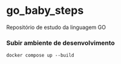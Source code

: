 # go_baby_steps
Repositório de estudo da linguagem GO

### Subir ambiente de desenvolvimento
```
docker compose up --build
```